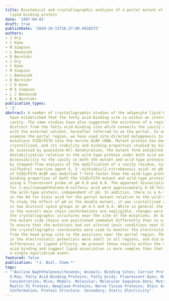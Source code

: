 ```yaml
---
title: Biochemical and crystallographic analyses of a portal mutant of the adipocyte
  lipid-binding protein
date: '1997-04-01'
draft: true
publishDate: '2020-10-15T16:27:09.492827Z'
authors:
- J Ory
- C Kane
- M Simpson
- L Banaszak
- D Bernlohr
- J Ory
- C Kane
- M Simpson
- L Banaszak
- D Bernlohr
- C D Kane
- M A Simpson
- L J Banaszak
- D A Bernlohr
publication_types:
- '2'
abstract: A number of crystallographic studies of the adipocyte lipid-binding protein
  have established that the fatty acid-binding site is within an internalized water-filled
  cavity. The same studies have also suggested the existence of a region physically
  distinct from the fatty acid-binding site which connects the cavity of the protein
  with the external solvent, hereafter referred to as the portal. In an effort to
  examine the portal region, we have used site-directed mutagenesis to introduce the
  mutations V32D/F57H into the murine ALBP cDNA. Mutant protein has been isolated,
  crystallized, and its stability and binding properties studied by biochemical methods.
  As assessed by guanidine-HCl denaturation, the mutant form exhibited a slight overall
  destabilization relative to the wild-type protein under both acid and alkaline conditions.
  Accessibility to the cavity in both the mutant and wild-type proteins was observed
  by stopped-flow analysis of the modification of a cavity residue, Cys117, by the
  sulfhydryl reactive agent 5, 5'-dithiobis(2-nitrobenzoic acid) at pH 8.5. Cys117
  of V32D/F57H ALBP was modified 7-fold faster than the wild-type protein. The ligand
  binding properties of both the V32D/F57H mutant and wild-type proteins were analyzed
  using a fluorescent probe at pH 6.0 and 8.0. The apparent dissociation constants
  for 1-anilinonaphthalene-8-sulfonic acid were approximately 9-10-fold greater than
  the wild-type protein, independent of pH. In addition, there is a 6-fold increase
  in the Kd for oleic acid for the portal mutant relative to the wild-type at pH 8.0.
  To study the effect of pH on the double mutant, it was crystallized and analyzed
  in two distinct space groups at pH 4.5 and 6.4. While in general the differences
  in the overall main chain conformations are negligible, changes were observed in
  the crystallographic structures near the site of the mutations. At both pH values,
  the mutant side chains are positioned somewhat differently than in wild-type protein.
  To ensure that the mutations had not altered ionic conditions near the binding site,
  the crystallographic coordinates were used to monitor the electrostatic potentials
  from the head group site to the positions near the portal region. The differences
  in the electrostatic potentials were small in all regions, and did not explain the
  differences in ligand affinity. We present these results within the context of fatty
  acid binding and suggest lipid association is more complex than that described within
  a single equilibrium event.
featured: false
publication: '*J. Biol. Chem.*'
tags:
- '"Anilino Naphthalenesulfonates; Animals; Binding Sites; Carrier Proteins; Crystallography-
  X-Ray; Fatty Acid-Binding Proteins; Fatty Acids; Fluorescent Dyes; Hydrogen-Ion
  Concentration; Mice; Models- Molecular; Molecular Sequence Data; Mutagenesis- Site-Directed;
  Myelin P2 Protein; Neoplasm Proteins; Nerve Tissue Proteins; Oleic Acid; Protein
  Conformation; Protein Structure- Secondary; Static Electricity"'
---
```


